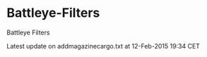 Battleye-Filters
================

Battleye Filters

Latest update on addmagazinecargo.txt at 12-Feb-2015 19:34 CET
